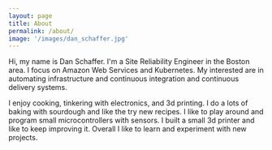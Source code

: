 ```yaml
---
layout: page
title: About
permalink: /about/
image: '/images/dan_schaffer.jpg'
---
```


Hi, my name is Dan Schaffer. I'm a Site Reliability Engineer in the Boston area.  I focus on Amazon Web Services and Kubernetes.  My interested are in
automating infrastructure and continuous integration and continuous delivery
systems.  

I enjoy cooking, tinkering with electronics, and 3d printing.  I do a lots
of baking with sourdough and like the try new recipes.  I like to play around
and program small microcontrollers with sensors.  I built a small 3d printer
and like to keep improving it.  Overall I like to learn and experiment with
new projects.
